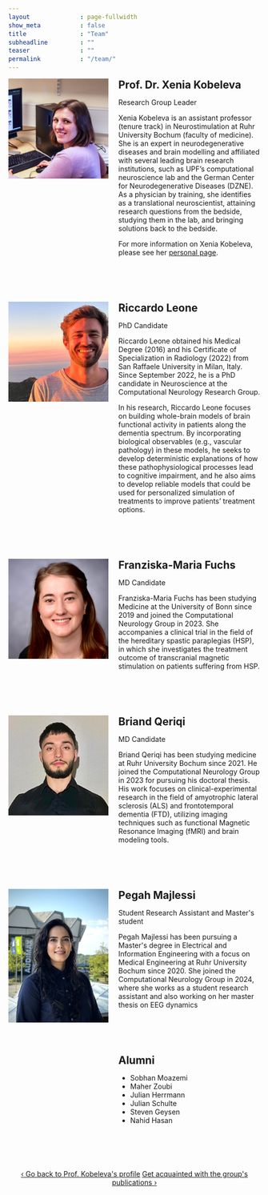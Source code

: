 ```yaml
---
layout              : page-fullwidth
show_meta           : false
title               : "Team"
subheadline         : ""
teaser              : ""
permalink           : "/team/"
---
```


<style>
@media (min-width: 500px) {
    .media {
        display: grid;
        grid-template-columns: fit-content(200px) 1fr;
        grid-template-rows:1fr auto;
        grid-template-areas:
            "image content"
            "image footer";
        grid-gap: 20px;
        margin-bottom: 4em;
    }
	
    .img {
        grid-area: image;
    }

    .content {
        grid-area: content;
    }

    .footer {
        grid-area: footer;
    }
}
</style>


<div class="media">
	<div class="img">
		<img src="/images/profile_xeniakobeleva.jpg">
	</div>
	<div class="content">
		<h2 style="margin:0px;">Prof. Dr. Xenia Kobeleva</h2>
		<p>Research Group Leader</p>
		<p>Xenia Kobeleva is an assistant professor (tenure track) in Neurostimulation at Ruhr University Bochum (faculty of medicine). She is an expert in neurodegenerative diseases and brain modelling and affiliated with several leading brain research institutions, such as UPF’s computational neuroscience lab and the German Center for Neurodegenerative Diseases (DZNE). As a physician by training, she identifies as a translational neuroscientist, attaining research questions from the bedside, studying them in the lab, and bringing solutions back to the bedside.</p>
		<p>For more information on Xenia Kobeleva, please see her <a href="https://computationalneurology.com/xenia-kobeleva">personal page</a>.</p>
	</div>
</div>

<div class="media">
	<div class="img">
		<img src="/images/profile_riccardoleone.jpg">
	</div>
	<div class="content">
		<h2 style="margin:0px;">Riccardo Leone</h2>
		<p>PhD Candidate</p>
		<p>Riccardo Leone obtained his Medical Degree (2016) and his Certificate of Specialization in Radiology (2022) from San Raffaele University in Milan, Italy. Since September 2022, he is a PhD candidate in Neuroscience at the Computational Neurology Research Group.</p>
		<p>In his research, Riccardo Leone focuses on building whole-brain models of brain functional activity in patients along the dementia spectrum. By incorporating biological observables (e.g., vascular pathology) in these models, he seeks to develop deterministic explanations of how these pathophysiological processes lead to cognitive impairment, and he also aims to develop reliable models that could be used for personalized simulation of treatments to improve patients’ treatment options.</p>
	</div>
</div>

<div class="media">
	<div class="img">
		<img src="/images/profile_franziskamariafuchs.jpg">
	</div>
	<div class="content">
		<h2 style="margin:0px;">Franziska-Maria Fuchs</h2>
		<p>MD Candidate</p>
		<p>Franziska-Maria Fuchs has been studying Medicine at the University of Bonn since 2019 and joined the Computational Neurology Group in 2023. She accompanies a clinical trial in the field of the hereditary spastic paraplegias (HSP), in which she investigates the treatment outcome of transcranial magnetic stimulation on patients suffering from HSP.</p>
	</div>
</div>

<div class="media">
	<div class="img">
		<img src="/images/profile_briandqeriqi.jpg">
	</div>
	<div class="content">
		<h2 style="margin:0px;">Briand Qeriqi</h2>
		<p>MD Candidate</p>
		<p>Briand Qeriqi has been studying medicine at Ruhr University Bochum since 2021. He joined the Computational Neurology Group in 2023 for pursuing his doctoral thesis. His work focuses on clinical-experimental research in the field of amyotrophic lateral sclerosis (ALS) and frontotemporal dementia (FTD), utilizing imaging techniques such as functional Magnetic Resonance Imaging (fMRI) and brain modeling tools.</p>
	</div>
</div>

<div class="media">
	<div class="img">
		<img src="/images/profile_pegahmajlessi.jpg">
	</div>
	<div class="content">
		<h2 style="margin:0px;">
Pegah Majlessi</h2>
		<p>Student Research Assistant and Master's student</p>
		<p>Pegah Majlessi has been pursuing a Master's degree in Electrical and Information Engineering with a focus on Medical Engineering at Ruhr University Bochum since 2020. She joined the Computational Neurology Group in 2024, where she works as a student research assistant and also working on her master thesis on EEG dynamics</p>
	</div>
</div>


<div class="media">
	<div class="img">
		<img src="/images/profile_spacer.jpg">
	</div>
	<div class="content">
		<h2 style="margin:0px;">Alumni</h2>
		<ul>
			<li>Sobhan Moazemi</li>
			<li>Maher Zoubi</li>
			<li>Julian Herrmann</li>
			<li>Julian Schulte</li>
			<li>Steven Geysen</li>
			<li>Nahid Hasan</li>
		</ul>
	</div>
</div>


<div style="text-align: center;">
<a class="radius button small" href="{{ site.url }}{{ site.baseurl }}/xenia-kobeleva/">‹ Go back to Prof. Kobeleva's profile</a>
<a class="radius button small" href="{{ site.url }}{{ site.baseurl }}/publications/">Get acquainted with the group's publications ›</a>
</div>

<br><br>
